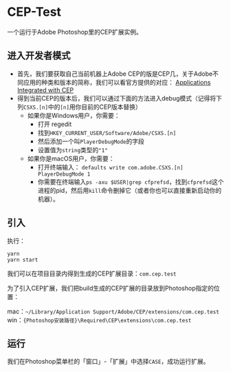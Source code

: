 # CEP-Test

一个运行于Adobe Photoshop里的CEP扩展实例。

## 进入开发者模式

- 首先，我们要获取自己当前机器上Adobe CEP的版是CEP几，关于Adobe不同应用的种类和版本的简称，我们可以看官方提供的对应： [Applications Integrated with CEP](https://github.com/Adobe-CEP/CEP-Resources/blob/master/CEP_9.x/Documentation/CEP%209.0%20HTML%20Extension%20Cookbook.md#applications-integrated-with-cep)
- 得到当前CEP的版本后，我们可以通过下面的方法进入debug模式（记得将下列`CSXS.[n]`中的`[n]`用你目前的CEP版本替换）
    - 如果你是Windows用户，你需要：
        - 打开 regedit
        - 找到`HKEY_CURRENT_USER/Software/Adobe/CSXS.[n]`
        - 然后添加一个叫`PlayerDebugMode`的字段
        - 设置值为`string`类型的`"1"`
    - 如果你是macOS用户，你需要：
        - 打开终端输入： `defaults write com.adobe.CSXS.[n] PlayerDebugMode 1`
        - 你需要在终端输入`ps -axu $USER|grep cfprefsd`，找到`cfprefsd`这个进程的pid，然后用`kill`命令删掉它（或者你也可以直接重新启动你的机器）。

## 引入

执行：

```shell
yarn
yarn start
```

我们可以在项目目录内得到生成的CEP扩展目录：`com.cep.test`

为了引入CEP扩展，我们把build生成的CEP扩展的目录放到Photoshop指定的位置：

mac：`~/Library/Application Support/Adobe/CEP/extensions/com.cep.test`
win：`{Photoshop安装路径}\Required\CEP\extensions\com.cep.test`

## 运行

我们在Photoshop菜单栏的「窗口」-「扩展」中选择`CASE`，成功运行扩展。